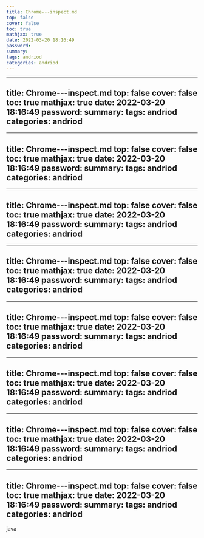 ```yaml
---
title: Chrome---inspect.md
top: false
cover: false
toc: true
mathjax: true
date: 2022-03-20 18:16:49
password:
summary:
tags: andriod
categories: andriod
---
```

---
title: Chrome---inspect.md
top: false
cover: false
toc: true
mathjax: true
date: 2022-03-20 18:16:49
password:
summary:
tags: andriod
categories: andriod
---
---
title: Chrome---inspect.md
top: false
cover: false
toc: true
mathjax: true
date: 2022-03-20 18:16:49
password:
summary:
tags: andriod
categories: andriod
---
---
title: Chrome---inspect.md
top: false
cover: false
toc: true
mathjax: true
date: 2022-03-20 18:16:49
password:
summary:
tags: andriod
categories: andriod
---
---
title: Chrome---inspect.md
top: false
cover: false
toc: true
mathjax: true
date: 2022-03-20 18:16:49
password:
summary:
tags: andriod
categories: andriod
---
---
title: Chrome---inspect.md
top: false
cover: false
toc: true
mathjax: true
date: 2022-03-20 18:16:49
password:
summary:
tags: andriod
categories: andriod
---
---
title: Chrome---inspect.md
top: false
cover: false
toc: true
mathjax: true
date: 2022-03-20 18:16:49
password:
summary:
tags: andriod
categories: andriod
---
---
title: Chrome---inspect.md
top: false
cover: false
toc: true
mathjax: true
date: 2022-03-20 18:16:49
password:
summary:
tags: andriod
categories: andriod
---
---
title: Chrome---inspect.md
top: false
cover: false
toc: true
mathjax: true
date: 2022-03-20 18:16:49
password:
summary:
tags: andriod
categories: andriod
---
java
